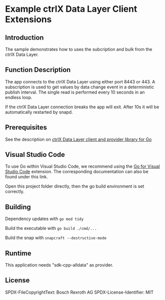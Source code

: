 # Example ctrlX Data Layer Client Extensions

## Introduction

The sample demonstrates how to uses the subcription and bulk from the ctrlX Data Layer.

## Function Description

The app connects to the ctrlX Data Layer using either port 8443 or 443.
A subscription is used to get values by data change event in a deterministic publish interval.
The single read is performed every 10 seconds in an endless loop.

If the ctrlX Data Layer connection breaks the app will exit. After 10s it will be automatically restarted by snapd.

## Prerequisites

See the description on [ctrlX Data Layer client and provider library for Go](https://github.com/boschrexroth/ctrlx-datalayer-golang/v2)

## Visual Studio Code

To use Go within Visual Studio Code, we recommend using the [Go for Visual Studio Code](https://github.com/golang/vscode-go) extension. The corresponding documentation can also be found under this link.

Open this project folder directly, then the go build environment is set correctly.

## Building

Dependency updates with `go mod tidy`

Build the executable with `go build ./cmd/...`

Build the snap with `snapcraft --destructive-mode`

## Runtime

This application needs "sdk-cpp-alldata" as provider.

## License

SPDX-FileCopyrightText: Bosch Rexroth AG
SPDX-License-Identifier: MIT
